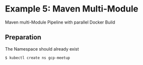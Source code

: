 # Example 5: Maven Multi-Module

Maven multi-Module Pipeline with parallel Docker Build

## Preparation

The Namespace should already exist

```
$ kubectl create ns gcp-meetup
```